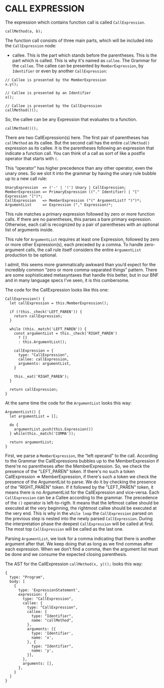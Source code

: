 # CALL EXPRESSION

The expression which contains function call is called `CallExpression`.

```
callMethod(a, b);
```

The function call consists of three main parts, which will be included into the `CallExpression` node:

- callee. This is the part which stands before the parentheses. This is the part which is called. This is why it's named as `callee`. The Grammar for the `callee`. The callee can be presented by `MemberExpression`, by `Identifier` or even by another `CallExpression`:

```
// Callee is presented by the MemberExpression
x.y();

// Callee is presented by an Identifier
x();

// Callee is presented by the CallExpression
callMethod()();
```

So, the callee can be any Expression that evaluates to a function.

```
callMethod()();
```

There are two CallExpression(s) here. The first pair of parentheses has `callMethod` as its callee. But the second call has the entire `callMethod()` expression as its callee. It is the parentheses following an expression that indicate a function call. You can think of a call as sort of like a postfix operator that starts with `(`.

This “operator” has higher precedence than any other operator, even the unary ones. So we slot it into the grammar by having the unary rule bubble up to a new call rule:

```
UnaryExpression  => ('-' | '!') Unary | CallExpression;
MemberExpression => PrimaryExpression (("." Identifier) | "[" Expression "]")*;
CallExpression   => MemberExpression ("(" ArgumentList? ")")*;
ArgumentList     => Expression ("," Expression)*; 
```

This rule matches a primary expression followed by zero or more function calls. If there are no parentheses, this parses a bare primary expression. Otherwise, each call is recognized by a pair of parentheses with an optional list of arguments inside.

This rule for `ArgumentList` requires at least one Expression, followed by zero or more other Expression(s), each preceded by a comma. To handle zero-argument calls, the call rule itself considers the entire `ArgumentList` production to be optional.

I admit, this seems more grammatically awkward than you’d expect for the incredibly common “zero or more comma-separated things” pattern. There are some sophisticated metasyntaxes that handle this better, but in our BNF and in many language specs I’ve seen, it is this cumbersome.

The code for the CallExpression looks like this one:

```
CallExpression() {
  let callExpression = this.MemberExpression();

  if (!this._check('LEFT_PAREN')) { 
    return callExpression;
  }   

  while (this._match('LEFT_PAREN')) {
    const argumentList = this._check('RIGHT_PAREN') 
      ? []  
      : this.ArgumentList();

    callExpression = { 
      type: "CallExpression",
      callee: callExpression,
      arguments: argumentList,
    }   

    this._eat('RIGHT_PAREN');
  }   

  return callExpression;
}
```

At the same time the code for the `ArgumentList` looks this way:

```
ArgumentList() {
  let argumentList = []; 

  do {
    argumentList.push(this.Expression()) 
  } while(this._match('COMMA'));

  return argumentList;
}
```

First, we parse a `MemberExpression`, the “left operand” to the call. According to the Grammar the CallExpressions bubbles up to the MemberExpression if there're no parentheses after the MemberExpression. So, we check the presence of the "LEFT_PAREN" token. If there's no such a token CallExpression => MemberExpression, if there's such a token we check the presence of the ArgumentList to parse. We do it by checking the presence of the "RIGHT_PAREN" token. If it followed by the "LEFT_PAREN" token, it means there is no ArgumentList for the CallExpression and vice-versa. Each `CallExpression` can be a Callee according to the grammar. The precedence of the `()` operator is left-to-rigth. It means that the leftmost callee should be executed at the very beginning, the rightmost callee should be executed at the very end. This is why in the `while loop` the `CallExpression` parsed on the previous step is nested into the newly parsed `CallExpression`. During the interpretation phase the deepest `CallExpression` will be called at first. The most top `CallExpression` will be called as the last one.

Parsing `ArgumentList`, we look for a comma indicating that there is another argument after that. We keep doing that as long as we find commas after each expression. When we don’t find a comma, then the argument list must be done and we consume the expected closing parenthesis.

The AST for the CallExpression `callMethod(x, y)();` looks this way:

```
{
  type: "Program",
  body: [
    {   
      type: 'ExpressionStatement',
      expression: {
        type: "CallExpression",
        callee: {
          type: "CallExpression",
          callee: {
            type: "Identifier",
            name: "callMethod",
          },  
          arguments: [{
            type: 'Identifier',
            name: 'x',
          }, {
            type: "Identifier",
            name: 'y',
          }], 
        },  
        arguments: [], 
      },  
    }   
  ]   
}
```
